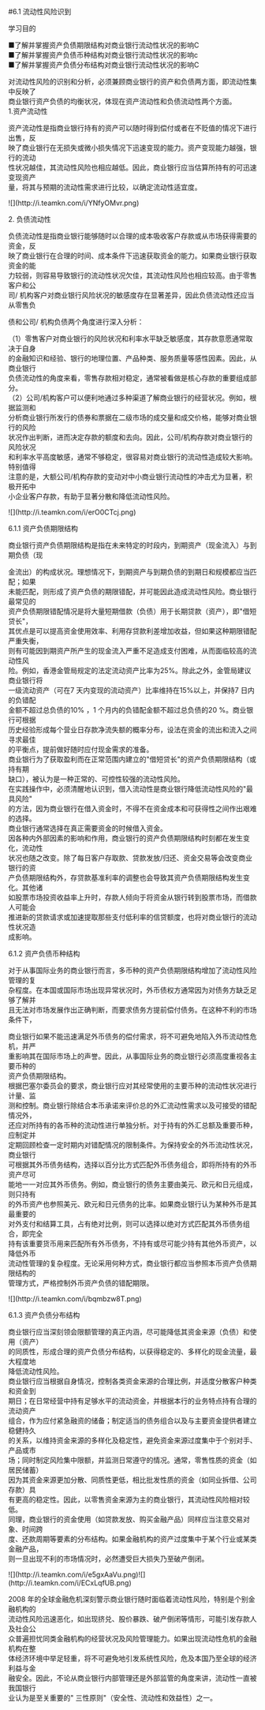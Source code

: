 #6.1 流动性风险识到
<p>学习目的 </p>
    <p>■了解并掌握资产负债期限结构对商业银行流动性状况的影响C <br />
      ■了解并掌握资产负债币种结构对商业银行流动性状况的影响c <br />
      ■了解并掌握资产负债分布结构对商业银行流动性状况的影响C </p>
    <p>对流动性风险的识别和分析，必须兼顾商业银行的资产和负债两方面，即流动性集中反映了 <br />
      商业银行资产负债的均衡状况，体现在资产流动性和负债流动性两个方面。 <br />
    1.资产流动性</p>
    <p>资产流动性是指商业银行持有的资产可以随时得到偿付或者在不贬值的情况下进行出售，反 <br />
      映了商业银行在无损失或微小损失情况下迅速变现的能力。资产变现能力越强，银行的流动 <br />
      性状况越佳，其流动性风险也相应越低。因此，商业银行应当估算所持有的可迅速变现资产 <br />
    量，将其与预期的流动性需求进行比较，以确定流动性适宜度。 </p>
    <p>![](http://i.teamkn.com/i/YNfyOMvr.png)</p>
    <p>2. 负债流动性</p>
    <p>负债流动性是指商业银行能够随时以合理的成本吸收客户存款或从市场获得需要的资金，反 <br />
      映了商业银行在合理的时间、成本条件下迅速获取资金的能力。如果商业银行获取资金的能 <br />
      力较弱，则容易导致银行的流动性状况欠佳，其流动性风险也相应较高。由于零售客户和公 <br />
    司/ 机构客户对商业银行风险状况的敏感度存在显著差异，因此负债流动性还应当从零售负</p>
    <p>债和公司/ 机构负债两个角度进行深入分析：</p>
    <p>（1）零售客户对商业银行的风险状况和利率水平缺乏敏感度，其存款意愿通常取决于自身 <br />
      的金融知识和经验、银行的地理位置、产品种类、服务质量等感性因素。因此，从商业银行 <br />
      负债流动性的角度来看，零售存款相对稳定，通常被看做是核心存款的重要组成部分。 <br />
      （2）公司/机构客户可以便利地通过多种渠道了解商业银行的经营状况。例如，根据监测和 <br />
      分析商业银行所发行的债券和票据在二级市场的成交量和成交价格，能够对商业银行的风险 <br />
      状况作出判断，进而决定存款的额度和去向。因此，公司/机构存款对商业银行的风险状况 <br />
      和利率水平高度敏感，通常不够稳定，很容易对商业银行的流动性造成较大影响。特别值得 <br />
      注意的是，大额公司/机构存款的变动对中小商业银行流动性的冲击尤为显著，积极开拓中 <br />
    小企业客户存款，有助于显著分散和降低流动性风险。</p>
    <p>![](http://i.teamkn.com/i/erO0CTcj.png)</p>
    <p>6.1.1 资产负债期限结构</p>
    <p>商业银行资产负债期限结构是指在未来特定的时段内，到期资产（现金流入）与到期负债（现 </p>
    <p>金流出）的构成状况。理想情况下，到期资产与到期负债的到期日和规模都应当匹配；如果 <br />
      未能匹配，则形成了资产负债的期限错配，并可能因此造成流动性风险。商业银行最常见的 <br />
      资产负债期限错配情况是将大量短期借款（负债）用于长期贷款（资产），即&quot;借短贷长&quot;， <br />
      其优点是可以提高资金使用效率、利用存贷款利差增加收益，但如果这种期限错配严重失衡， <br />
      则有可能因到期资产所产生的现金流入严重不足造成支付困难，从而面临较高的流动性风 <br />
      险。例如，香港金管局规定的法定流动资产比率为25%。除此之外，金管局建议商业银行将 <br />
      一级流动资产（可在7 天内变现的流动资产）比率维持在15%以上，并保持7 日内的负错配 <br />
      金额不超过总负债的10% ，1 个月内的负错配金额不超过总负债的20 %。商业银行可根据 <br />
      历史经验形成每个营业日存款净流失额的概率分布，设法在资金的流出和流入之间寻求最佳 <br />
      的平衡点，提前做好随时应付现金需求的准备。 <br />
      商业银行为了获取盈利而在正常范围内建立的&quot;借短贷长&quot;的资产负债期限结构（或持有期 <br />
      缺口），被认为是一种正常的、可控性较强的流动性风险。 <br />
      在实践操作中，必须清醒地认识到，借入流动性是商业银行降低流动性风险的&quot;最具风险&quot; <br />
      的方法，因为商业银行在借入资金时，不得不在资金成本和可获得性之间作出艰难的选择。 <br />
      商业银行通常选择在真正需要资金的时候借入资金。 <br />
      因各种内外部因素的影响和作用，商业银行的资产负债期限结构时刻都在发生变化，流动性 <br />
      状况也随之改变。除了每日客户存取款、贷款发放/归还、资金交易等会改变商业银行的资 <br />
      产负债期限结构外，存贷款基准利率的调整也会导致其资产负债期限结构发生变化。其他诸 <br />
      如股票市场投资收益率上升时，存款人倾向于将资金从银行转到股票市场，而借款人可能会 <br />
      推进新的贷款请求或加速提取那些支付低利率的信贷额度，也将对商业银行的流动性状况造 <br />
    成影响。</p>
    <p>6.1.2 资产负债币种结构</p>
    <p>对于从事国际业务的商业银行而言，多币种的资产负债期限结构增加了流动性风险管理的复 <br />
      杂程度。在本国或国际市场出现异常状况时，外币债权方通常因为对债务方缺乏足够了解并 <br />
    且无法对市场发展作出正确判断，而要求债务方提前偿付债务。在这种不利的市场条件下， </p>
    <p>商业银行如果不能迅速满足外币债务的偿付需求，将不可避免地陷入外币流动性危机，并严 <br />
      重影响其在国际市场上的声誉。因此，从事国际业务的商业银行必须高度重视各主要币种的 <br />
      资产负债期限结构。 <br />
      根据巴塞尔委员会的要求，商业银行应对其经常使用的主要币种的流动性状况进行计量、监 <br />
      测和控制。商业银行除结合本币承诺来评价总的外汇流动性需求以及可接受的错配情况外， <br />
      还应对所持有的各币种的流动性进行单独分析。对于持有的外汇总额及重要币种，应制定并 <br />
      定期回顾检查一定时期内对错配情况的限制条件。为保持安全的外币流动性状况，商业银行 <br />
      可根据其外币债务结构，选择以百分比方式匹配外币债务组合，即将所持有的外币资产尽可 <br />
      能地一一对应其外币债务。例如，商业银行的债务主要由美元、欧元和日元组成，则只持有 <br />
      的外币资产也参照美元、欧元和日元债务的比率。如果商业银行认为某种外币是其最重要的 <br />
      对外支付和结算工具，占有绝对比例，则可以选择以绝对方式匹配其外币债务组合，即完全 <br />
      持有该重要货币用来匹配所有外币债务，不持有或尽可能少持有其他外币资产，以降低外币 <br />
      流动性管理的复杂程度。无论采用何种方式，商业银行都应当参照本币资产负债期限结构的 <br />
      管理方式，严格控制外币资产负债的错配期限。</p>
    <p>![](http://i.teamkn.com/i/bqmbzw8T.png)</p>
    <p>6.1.3 资产负债分布结构</p>
    <p>商业银行应当深刻领会限额管理的真正内涵，尽可能降低其资金来源（负债）和使用（资产） <br />
      的同质性，形成合理的资产负债分布结构，以获得稳定的、多样化的现金流量，最大程度地 <br />
      降低流动性风险。 <br />
      商业银行应当根据自身情况，控制各类资金来源的合理比例，并适度分散客户种类和资金到 <br />
      期日；在日常经营中持有足够水平的流动资金，并根据本行的业务特点持有合理的流动资产 <br />
      组合，作为应付紧急融资的储备；制定适当的债务组合以及与主要资金提供者建立稳健持久 <br />
      的关系，以维持资金来源的多样化及稳定性，避免资金来源过度集中于个别对手、产品或市 <br />
      场；同时制定风险集中限额，并监测日常遵守的情况。通常，零售性质的资金（如居民储蓄） <br />
      因为其资金来源更加分散、同质性更低，相比批发性质的资金（如同业拆借、公司存款）具 <br />
      有更高的稳定性。因此，以零售资金来源为主的商业银行，其流动性风险相对较低。 <br />
      同理，商业银行的资金使用（如贷款发放、购买金融产品）同样应当注意交易对象、时间跨 <br />
      度、还款周期等要素的分布结构。如果金融机构的资产过度集中于某个行业或某类金融产品， <br />
    则一旦出现不利的市场情况时，必然遭受巨大损失乃至破产倒闭。</p>
    <p>![](http://i.teamkn.com/i/e5gxAaVu.png)![](http://i.teamkn.com/i/ECxLqfUB.png)</p>
    <p>2008 年的全球金融危机深刻警示商业银行随时面临着流动性风险，特别是个别金融机构的 <br />
      流动性风险迅速恶化，如出现挤兑、股价暴跌、破产倒闭等情形，可能引发存款人及社会公 <br />
      众普遍担忧同类金融机构的经营状况及风险管理能力。如果出现流动性危机的金融机构在整 <br />
      体经济环境中举足轻重，将不可避免地引发系统性风险，危及本国乃至全球的经济利益与金 <br />
      融安全。因此，不论从商业银行内部管理还是外部监管的角度来讲，流动性一直被我国银行 <br />
    业认为是至关重要的&quot; 三性原则&quot;（安全性、流动性和效益性）之一。</p>